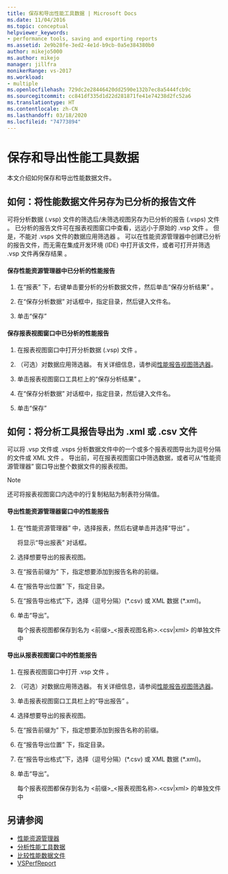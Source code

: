 ```yaml
---
title: 保存和导出性能工具数据 | Microsoft Docs
ms.date: 11/04/2016
ms.topic: conceptual
helpviewer_keywords:
- performance tools, saving and exporting reports
ms.assetid: 2e9b28fe-3ed2-4e1d-b9cb-0a5e384380b0
author: mikejo5000
ms.author: mikejo
manager: jillfra
monikerRange: vs-2017
ms.workload:
- multiple
ms.openlocfilehash: 729dc2e28446420dd2590e132b7ec8a5444fcb9c
ms.sourcegitcommit: cc841df335d1d22d281871fe41e74238d2fc52a6
ms.translationtype: HT
ms.contentlocale: zh-CN
ms.lasthandoff: 03/18/2020
ms.locfileid: "74773894"
---
```

# <a name="save-and-export-performance-tools-data"></a>保存和导出性能工具数据
本文介绍如何保存和导出性能数据文件。

## <a name="how-to-save-performance-data-files-as-analyzed-report-files"></a>如何：将性能数据文件另存为已分析的报告文件
 可将分析数据 (.vsp) 文件的筛选后/未筛选视图另存为已分析的报告 (.vsps) 文件   。 已分析的报告文件可在报表视图窗口中查看，远远小于原始的 .vsp 文件  。 但是，不能对 .vsps 文件的数据应用筛选器  。 可以在性能资源管理器中创建已分析的报告文件，而无需在集成开发环境 (IDE) 中打开该文件，或者可打开并筛选 .vsp 文件再保存结果  。

#### <a name="to-save-an-analyzed-performance-report-from-the-performance-explorer"></a>保存性能资源管理器中已分析的性能报告

1. 在“报表”  下，右键单击要分析的分析数据文件，然后单击“保存分析结果”  。

2. 在“保存分析数据”  对话框中，指定目录，然后键入文件名。

3. 单击“保存” 

#### <a name="to-save-an-analyzed-performance-report-from-the-report-view-window"></a>保存报表视图窗口中已分析的性能报告

1. 在报表视图窗口中打开分析数据 (.vsp) 文件  。

2. （可选）对数据应用筛选器。 有关详细信息，请参阅[性能报告视图筛选器](../profiling/performance-report-view-filter.md)。

3. 单击报表视图窗口工具栏上的“保存分析结果”  。

4. 在“保存分析数据”  对话框中，指定目录，然后键入文件名。

5. 单击“保存” 

## <a name="how-to-export-profiling-tools-reports-to-an-xml-or-csv-file"></a>如何：将分析工具报告导出为 .xml 或 .csv 文件
 可以将 .vsp 文件或 .vsps 分析数据文件中的一个或多个报表视图导出为逗号分隔的文件或 XML 文件   。 导出前，可在报表视图窗口中筛选数据，或者可从“性能资源管理器”  窗口导出整个数据文件的报表视图。

> [!NOTE]
> 还可将报表视图窗口内选中的行复制粘贴为制表符分隔值。

#### <a name="to-export-performance-reports-from-the-performance-explorer-window"></a>导出性能资源管理器窗口中的性能报告

1. 在“性能资源管理器”  中，选择报表，然后右键单击并选择“导出”  。

     将显示“导出报表”  对话框。

2. 选择想要导出的报表视图。

3. 在“报告前缀为”  下，指定想要添加到报告名称的前缀。

4. 在“报告导出位置”  下，指定目录。

5. 在“报告导出格式”下，选择（逗号分隔）(\*.csv\) 或 XML 数据 (\*.xml\)。

6. 单击“导出”。 

     每个报表视图都保存到名为 \<前缀>_\<报表视图名称>.\<csv&#124;xml> 的单独文件中

#### <a name="to-export-performance-reports-from-the-report-view-window"></a>导出从报表视图窗口中的性能报告

1. 在报表视图窗口中打开 .vsp 文件  。

2. （可选）对数据应用筛选器。 有关详细信息，请参阅[性能报告视图筛选器](../profiling/performance-report-view-filter.md)。

3. 单击报表视图窗口工具栏上的“导出报告”  。

4. 选择想要导出的报表视图。

5. 在“报告前缀为”  下，指定想要添加到报告名称的前缀。

6. 在“报告导出位置”  下，指定目录。

7. 在“报告导出格式”下，选择（逗号分隔）(\*.csv) 或 XML 数据 (\*.xml)。

8. 单击“导出”。 

     每个报表视图都保存到名为 \<前缀>_\<报表视图名称>.\<csv&#124;xml> 的单独文件中

## <a name="see-also"></a>另请参阅
- [性能资源管理器](../profiling/performance-explorer.md)
- [分析性能工具数据](../profiling/analyzing-performance-tools-data.md)
- [比较性能数据文件](../profiling/comparing-performance-data-files.md)
- [VSPerfReport](../profiling/vsperfreport.md)
